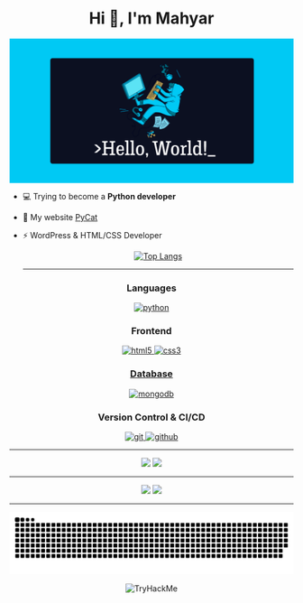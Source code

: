 <h1 align="center">Hi 👋, I'm Mahyar</h1>
<img align="center" src="https://raw.githubusercontent.com/Mhyar-nsi/Mhyar-nsi/main/Hello%20world.png">
  
- 💻 Trying to become a **Python developer**

- 🐯 My website <a href="https://pycat.ir">PyCat</a>

- ⚡ WordPress & HTML/CSS Developer 

  <div align="center">
  
     [![Top Langs](https://github-readme-stats.vercel.app/api/top-langs/?username=mhyar-nsi&theme=tokyonight&hide_border=true&locale=en)](https://github.com/mhyar-nsi)
  </div>

  ---
  
<h3 align="center">Languages</h3>
<p align="center">
  <a href="https://www.python.org/" target="_blank"> 
    <img src="https://cdn.jsdelivr.net/gh/devicons/devicon/icons/python/python-plain-wordmark.svg" height="70" width="70" alt="python"/>
  </a>
  <h3 align="center">Frontend</h3>
  <p align="center">
    <a href="https://www.w3.org/html/" target="_blank"> 
     <img src="https://cdn.jsdelivr.net/gh/devicons/devicon/icons/html5/html5-plain-wordmark.svg" height="60" width="60" alt="html5"/> 
    </a>
    <a href="https://www.w3schools.com/css/" target="_blank">
      <img src="https://cdn.jsdelivr.net/gh/devicons/devicon/icons/css3/css3-plain-wordmark.svg" height="60" width="60" alt="css3"/>
  </p>
  <h3 align="center">Database</h3>
  <p align="center">
    <a href="https://www.mysql.com/" target="_blank"> 
  <img src="https://cdn.jsdelivr.net/gh/devicons/devicon/icons/mysql/mysql-plain-wordmark.svg" height="60" width="60"
        alt="mongodb"/> 
    </a> 
  </p>
  <p>
  <h3 align="center">Version Control & CI/CD</h3>
  <p align="center">
    <a href="https://git-scm.com/" target="_blank">
      <img src="https://cdn.jsdelivr.net/gh/devicons/devicon/icons/git/git-plain-wordmark.svg" height="60" width="60" 
        alt="git"/>
    </a>
    <a href="https://github.com/boshra-irnd" target="_blank">
     <img src="https://cdn.jsdelivr.net/gh/devicons/devicon/icons/github/github-original-wordmark.svg" height="60" width="60" alt="github" />
    </a>
  </p>

  ----
  <div align="center">
    <img src="https://assets.tryhackme.com/room-badges/cfed3c481bb65d6d38c2bdb360b8e049.png">
    <img src="https://assets.tryhackme.com/room-badges/a3d22f1f6250b786640201679609cdae.png">
  </div>
  
  ----
  
  <div align="center">

  [![](https://github-readme-stats.vercel.app/api?username=mhyar-nsi&show_icons=true&theme=tokyonight&hide_border=true&locale=en)](https://github.com/mhyar-nsi)
  [![](https://github-readme-streak-stats.herokuapp.com/?user=mhyar-nsi&theme=tokyonight&hide_border=true&locale=en)](https://github.com/mhyar-nsi)
  </div>
  
  ----
  
  <p align="center">
    <img  src="https://raw.githubusercontent.com/ahmubashshir/ahmubashshir/output/github-contribution-grid-snake.svg"
      alt="example" />
  </p>

  <div align="center">
  <img src="https://tryhackme-badges.s3.amazonaws.com/Mhyarnsi.png" alt="TryHackMe">
  </div>
  
